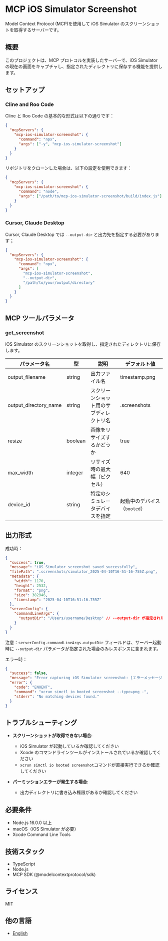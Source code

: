 # MCP iOS Simulator Screenshot

Model Context Protocol (MCP)を使用して iOS Simulator のスクリーンショットを取得するサーバーです。

## 概要

このプロジェクトは、MCP プロトコルを実装したサーバーで、iOS Simulator の現在の画面をキャプチャし、指定されたディレクトリに保存する機能を提供します。

## セットアップ

### Cline and Roo Code

Cline と Roo Code の基本的な形式は以下の通りです：

```json
{
  "mcpServers": {
    "mcp-ios-simulator-screenshot": {
      "command": "npx",
      "args": ["-y", "mcp-ios-simulator-screenshot"]
    }
  }
}
```

リポジトリをクローンした場合は、以下の設定を使用できます：

```json
{
  "mcpServers": {
    "mcp-ios-simulator-screenshot": {
      "command": "node",
      "args": ["/path/to/mcp-ios-simulator-screenshot/build/index.js"]
    }
  }
}
```

### Cursor, Claude Desktop

Cursor, Claude Desktop では `--output-dir` と出力先を指定する必要があります；

```json
{
  "mcpServers": {
    "mcp-ios-simulator-screenshot": {
      "command": "npx",
      "args": [
        "mcp-ios-simulator-screenshot",
        "--output-dir",
        "/path/to/your/output/directory"
      ]
    }
  }
}
```

## MCP ツールパラメータ

### get_screenshot

iOS Simulator のスクリーンショットを取得し、指定されたディレクトリに保存します。

| パラメータ名          | 型      | 説明                                     | デフォルト値                 |
| --------------------- | ------- | ---------------------------------------- | ---------------------------- |
| output_filename       | string  | 出力ファイル名                           | timestamp.png                |
| output_directory_name | string  | スクリーンショット用のサブディレクトリ名 | .screenshots                 |
| resize                | boolean | 画像をリサイズするかどうか               | true                         |
| max_width             | integer | リサイズ時の最大幅（ピクセル）           | 640                          |
| device_id             | string  | 特定のシミュレータデバイスを指定         | 起動中のデバイス（`booted`） |

## 出力形式

成功時：

```json
{
  "success": true,
  "message": "iOS Simulator screenshot saved successfully",
  "filePath": ".screenshots/simulator_2025-04-10T16-51-16-755Z.png",
  "metadata": {
    "width": 1170,
    "height": 2532,
    "format": "png",
    "size": 382946,
    "timestamp": "2025-04-10T16:51:16.755Z"
  },
  "serverConfig": {
    "commandLineArgs": {
      "outputDir": "/Users/username/Desktop" // --output-dir が指定された場合のみ含まれる
    }
  }
}
```

注意：`serverConfig.commandLineArgs.outputDir` フィールドは、サーバー起動時に `--output-dir` パラメータが指定された場合のみレスポンスに含まれます。

エラー時：

```json
{
  "success": false,
  "message": "Error capturing iOS Simulator screenshot: [エラーメッセージ]",
  "error": {
    "code": "ENOENT",
    "command": "xcrun simctl io booted screenshot --type=png -",
    "stderr": "No matching devices found."
  }
}
```

## トラブルシューティング

- **スクリーンショットが取得できない場合**:

  - iOS Simulator が起動しているか確認してください
  - Xcode のコマンドラインツールがインストールされているか確認してください
  - `xcrun simctl io booted screenshot`コマンドが直接実行できるか確認してください

- **パーミッションエラーが発生する場合**:
  - 出力ディレクトリに書き込み権限があるか確認してください

## 必要条件

- Node.js 16.0.0 以上
- macOS（iOS Simulator が必要）
- Xcode Command Line Tools

## 技術スタック

- TypeScript
- Node.js
- MCP SDK (@modelcontextprotocol/sdk)

## ライセンス

MIT

## 他の言語

- [English](README.md)
